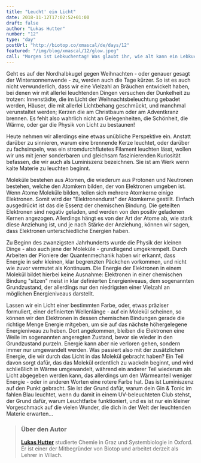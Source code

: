 ```yaml
---
title: "Leucht' ein Licht"
date: 2018-11-12T17:02:52+01:00
draft: false
author: "Lukas Hutter"
number: "12"
type: "day"
postUrl: "http://biotop.co/xmascal/de/days/12"
featured: "/img/blog/xmascal/12/glow.jpeg"
call: "Morgen ist Lebkuchentag! Was glaubt ihr, wie alt kann ein Lebkuchenhaus werden?"
---
```

Geht es auf der Nordhalbkugel gegen Weihnachten - oder genauer gesagt der Wintersonnenwende - zu, werden auch die Tage kürzer. So ist es auch nicht verwunderlich, dass wir eine Vielzahl an Bräuchen entwickelt haben, bei denen wir mit allerlei leuchtenden Dingen versuchen der Dunkelheit zu trotzen: Innenstädte, die im Licht der Weihnachtsbeleuchtung gebadet werden, Häuser, die mit allerlei Lichtbehang geschmückt, und manchmal verunstaltet werden; Kerzen die am Christbaum oder am Adventkranz brennen. Es fehlt also wahrlich nicht an Gelegenheiten, die Schönheit, die Wärme, oder gar die Physik von Licht zu bestaunen!

Heute nehmen wir allerdings eine etwas unübliche Perspektive ein. Anstatt darüber zu sinnieren, warum eine brennende Kerze leuchtet, oder darüber zu fachsimpeln, was ein stromdurchflutetes Filament leuchten lässt, wollen wir uns mit jener sonderbaren und gleichsam faszinierenden Kuriosität befassen, die wir auch als Luminiszenz bezeichnen. Sie ist am Werk wenn kalte Materie zu leuchten beginnt.

Moleküle bestehen aus Atomen, die wiederum aus Protonen und Neutronen bestehen, welche den Atomkern bilden, der von Elektronen umgeben ist. Wenn Atome Moleküle bilden, teilen sich mehrere Atomkerne einige Elektronen. Somit wird der "Elektronendurst" der Atomkerne gestillt. Einfach ausgedrückt ist das die Essenz der chemischen Bindung. Die geteilten Elektronen sind negativ geladen, und werden von den positiv geladenen Kernen angezogen. Allerdings hängt es von der Art der Atome ab, wie stark diese Anziehung ist, und je nach Stärke der Anziehung, können wir sagen, dass Elektronen unterschiedliche Energien haben.

Zu Beginn des zwanzigsten Jahrhunderts wurde die Physik der kleinen Dinge - also auch jene der Moleküle - grundlegend umgekrempelt. Durch Arbeiten der Pioniere der Quantenmechanik haben wir erkannt, dass Energie in sehr kleinen, klar begrenzten Päckchen vorkommen, und nicht wie zuvor vermutet als Kontinuum. Die Energie der Elektronen in einem Molekül bildet hierbei keine Ausnahme: Elektronen in einer chemischen Bindung "sitzen" meist in klar definierten Energieniveaus, dem sogenannten Grundzustand, der allerdings nur den niedrigsten einer Vielzahl an möglichen Energieniveaus darstellt.

Lassen wir ein Licht einer bestimmten Farbe, oder, etwas präziser formuliert, einer definierten Wellenlänge - auf ein Molekül scheinen, so können wir den Elektronen in dessen chemischen Bindungen gerade die richtige Menge Energie mitgeben, um sie auf das nächste höhergelegene Energieniveau zu heben. Dort angekommen, bleiben die Elektronen eine Weile im sogenannten angeregten Zustand, bevor sie wieder in den Grundzustand purzeln. Energie kann aber nie verloren gehen, sondern immer nur umgewandelt werden. Was passiert also mit der zusätzlichen Energie, die wir durch das Licht in das Molekül gebracht haben? Ein Teil davon sorgt dafür, das das Molekül ordentlich zu wackeln beginnt, und wird schließlich in Wärme umgewandelt, während ein anderer Teil wiederum als Licht abgegeben werden kann, das allerdings um den Wärmeanteil weniger Energie - oder in anderen Worten eine rotere Farbe hat. Das ist Luminiszenz auf den Punkt gebracht. Sie ist der Grund dafür, warum dein Gin & Tonic im fahlen Blau leuchtet, wenn du damit in einem UV-beleuchteten Club stehst, der Grund dafür, warum Leuchtfarbe funktioniert, und es ist nur ein kleiner Vorgeschmack auf die vielen Wunder, die dich in der Welt der leuchtenden Materie erwarten...
<!--more-->

> ### Über den Autor
> **[Lukas Hutter](http://biotop.co/de/person/lukas-hutter/)** studierte Chemie in Graz und Systembiologie in Oxford. Er ist einer der Mitbegründer von Biotop und arbeitet derzeit als Lehrer in Villach.
